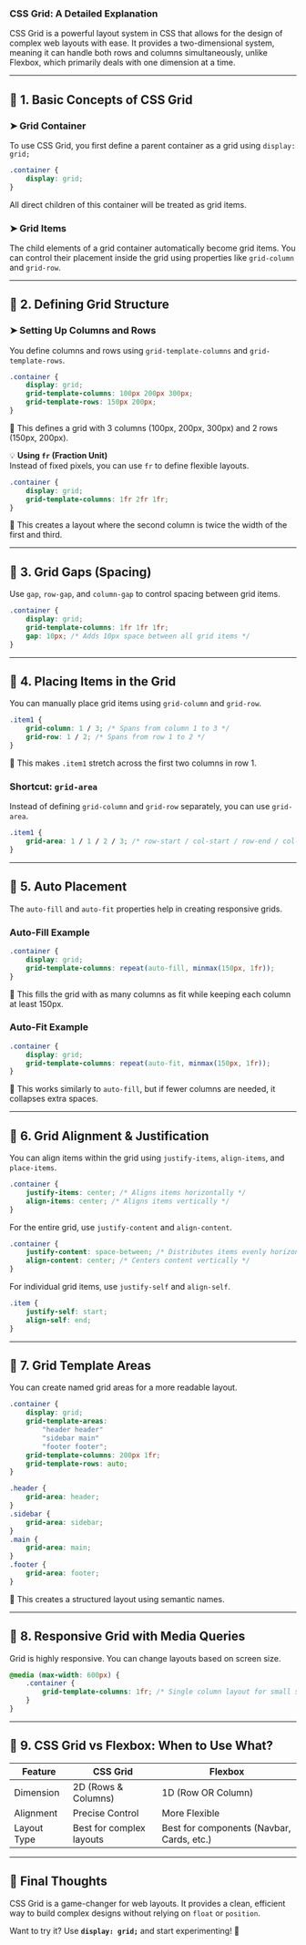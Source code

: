 ### CSS Grid: A Detailed Explanation  

CSS Grid is a powerful layout system in CSS that allows for the design of complex web layouts with ease. It provides a two-dimensional system, meaning it can handle both rows and columns simultaneously, unlike Flexbox, which primarily deals with one dimension at a time.

---

## 📌 **1. Basic Concepts of CSS Grid**  

### ➤ **Grid Container**  
To use CSS Grid, you first define a parent container as a grid using `display: grid;`  

```css
.container {
    display: grid;
}
```

All direct children of this container will be treated as grid items.

### ➤ **Grid Items**  
The child elements of a grid container automatically become grid items. You can control their placement inside the grid using properties like `grid-column` and `grid-row`.

---

## 📌 **2. Defining Grid Structure**  

### ➤ **Setting Up Columns and Rows**  
You define columns and rows using `grid-template-columns` and `grid-template-rows`.  

```css
.container {
    display: grid;
    grid-template-columns: 100px 200px 300px;
    grid-template-rows: 150px 200px;
}
```
🔹 This defines a grid with 3 columns (100px, 200px, 300px) and 2 rows (150px, 200px).  

💡 **Using `fr` (Fraction Unit)**  
Instead of fixed pixels, you can use `fr` to define flexible layouts.  

```css
.container {
    display: grid;
    grid-template-columns: 1fr 2fr 1fr;
}
```
🔹 This creates a layout where the second column is twice the width of the first and third.

---

## 📌 **3. Grid Gaps (Spacing)**  
Use `gap`, `row-gap`, and `column-gap` to control spacing between grid items.  

```css
.container {
    display: grid;
    grid-template-columns: 1fr 1fr 1fr;
    gap: 10px; /* Adds 10px space between all grid items */
}
```

---

## 📌 **4. Placing Items in the Grid**  
You can manually place grid items using `grid-column` and `grid-row`.

```css
.item1 {
    grid-column: 1 / 3; /* Spans from column 1 to 3 */
    grid-row: 1 / 2; /* Spans from row 1 to 2 */
}
```
🔹 This makes `.item1` stretch across the first two columns in row 1.

### **Shortcut: `grid-area`**  
Instead of defining `grid-column` and `grid-row` separately, you can use `grid-area`.  

```css
.item1 {
    grid-area: 1 / 1 / 2 / 3; /* row-start / col-start / row-end / col-end */
}
```

---

## 📌 **5. Auto Placement**  
The `auto-fill` and `auto-fit` properties help in creating responsive grids.

### **Auto-Fill Example**
```css
.container {
    display: grid;
    grid-template-columns: repeat(auto-fill, minmax(150px, 1fr));
}
```
🔹 This fills the grid with as many columns as fit while keeping each column at least 150px.

### **Auto-Fit Example**
```css
.container {
    display: grid;
    grid-template-columns: repeat(auto-fit, minmax(150px, 1fr));
}
```
🔹 This works similarly to `auto-fill`, but if fewer columns are needed, it collapses extra spaces.

---

## 📌 **6. Grid Alignment & Justification**  
You can align items within the grid using `justify-items`, `align-items`, and `place-items`.

```css
.container {
    justify-items: center; /* Aligns items horizontally */
    align-items: center; /* Aligns items vertically */
}
```

For the entire grid, use `justify-content` and `align-content`.  

```css
.container {
    justify-content: space-between; /* Distributes items evenly horizontally */
    align-content: center; /* Centers content vertically */
}
```

For individual grid items, use `justify-self` and `align-self`.  

```css
.item {
    justify-self: start;
    align-self: end;
}
```

---

## 📌 **7. Grid Template Areas**  
You can create named grid areas for a more readable layout.

```css
.container {
    display: grid;
    grid-template-areas:
        "header header"
        "sidebar main"
        "footer footer";
    grid-template-columns: 200px 1fr;
    grid-template-rows: auto;
}

.header {
    grid-area: header;
}
.sidebar {
    grid-area: sidebar;
}
.main {
    grid-area: main;
}
.footer {
    grid-area: footer;
}
```
🔹 This creates a structured layout using semantic names.

---

## 📌 **8. Responsive Grid with Media Queries**  
Grid is highly responsive. You can change layouts based on screen size.

```css
@media (max-width: 600px) {
    .container {
        grid-template-columns: 1fr; /* Single column layout for small screens */
    }
}
```

---

## 📌 **9. CSS Grid vs Flexbox: When to Use What?**  
| Feature  | CSS Grid | Flexbox |
|----------|---------|---------|
| Dimension | 2D (Rows & Columns) | 1D (Row OR Column) |
| Alignment | Precise Control | More Flexible |
| Layout Type | Best for complex layouts | Best for components (Navbar, Cards, etc.) |

---

## 🎯 **Final Thoughts**  
CSS Grid is a game-changer for web layouts. It provides a clean, efficient way to build complex designs without relying on `float` or `position`.  

Want to try it? Use **`display: grid;`** and start experimenting! 🚀  